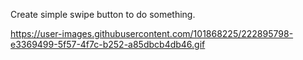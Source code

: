 Create simple swipe button to do something.

https://user-images.githubusercontent.com/101868225/222895798-e3369499-5f57-4f7c-b252-a85dbcb4db46.gif


